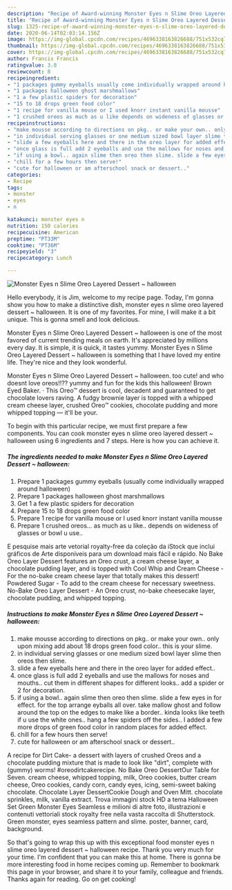 ```yaml
---
description: "Recipe of Award-winning Monster Eyes n Slime Oreo Layered Dessert ~ halloween"
title: "Recipe of Award-winning Monster Eyes n Slime Oreo Layered Dessert ~ halloween"
slug: 1325-recipe-of-award-winning-monster-eyes-n-slime-oreo-layered-dessert-halloween
date: 2020-06-14T02:03:14.156Z
image: https://img-global.cpcdn.com/recipes/4696338163826688/751x532cq70/monster-eyes-n-slime-oreo-layered-dessert-halloween-recipe-main-photo.jpg
thumbnail: https://img-global.cpcdn.com/recipes/4696338163826688/751x532cq70/monster-eyes-n-slime-oreo-layered-dessert-halloween-recipe-main-photo.jpg
cover: https://img-global.cpcdn.com/recipes/4696338163826688/751x532cq70/monster-eyes-n-slime-oreo-layered-dessert-halloween-recipe-main-photo.jpg
author: Francis Francis
ratingvalue: 3.8
reviewcount: 8
recipeingredient:
- "1 packages gummy eyeballs usually come individually wrapped around halloween"
- "1 packages halloween ghost marshmallows"
- "1 a few plastic spiders for decoration"
- "15 to 18 drops green food color"
- "1 recipe for vanilla mouse or I used knorr instant vanilla mousse"
- "1 crushed oreos as much as u like depends on wideness of glasses or bowl u use"
recipeinstructions:
- "make mousse according to directions on pkg.. or make your own.. only upon mixing add about 18 drops green food color.. this is your slime."
- "in individual serving glasses or one medium sized bowl layer slime then oreos then slime."
- "slide a few eyeballs here and there in the oreo layer for added effect.."
- "once glass is full add 2 eyeballs and use the mallows for noses and mouths.. cut them in different shapes for different looks.. add a spider or 2 for decoration."
- "if using a bowl.. again slime then oreo then slime. slide a few eyes in for effect. for the top arrange eyballs all over. take mallow ghost and follow around the top on the edges to make like a border.. kinda looks like teeth if u use the white ones.. hang a few spiders off the sides.. I added a few more drops of green food color in random places for added effect."
- "chill for a few hours then serve!"
- "cute for halloween or am afterschool snack or dessert.."
categories:
- Recipe
tags:
- monster
- eyes
- n

katakunci: monster eyes n 
nutrition: 150 calories
recipecuisine: American
preptime: "PT33M"
cooktime: "PT36M"
recipeyield: "3"
recipecategory: Lunch

---
```



![Monster Eyes n Slime Oreo Layered Dessert ~ halloween](https://img-global.cpcdn.com/recipes/4696338163826688/751x532cq70/monster-eyes-n-slime-oreo-layered-dessert-halloween-recipe-main-photo.jpg)

Hello everybody, it is Jim, welcome to my recipe page. Today, I'm gonna show you how to make a distinctive dish, monster eyes n slime oreo layered dessert ~ halloween. It is one of my favorites. For mine, I will make it a bit unique. This is gonna smell and look delicious.

Monster Eyes n Slime Oreo Layered Dessert ~ halloween is one of the most favored of current trending meals on earth. It's appreciated by millions every day. It is simple, it is quick, it tastes yummy. Monster Eyes n Slime Oreo Layered Dessert ~ halloween is something that I have loved my entire life. They're nice and they look wonderful.

Monster Eyes n Slime Oreo Layered Dessert ~ halloween. too cute! and who doesnt love oreos!!?? yummy and fun for the kids this halloween! Brown Eyed Baker. · This Oreo™ dessert is cool, decadent and guaranteed to get chocolate lovers raving. A fudgy brownie layer is topped with a whipped cream cheese layer, crushed Oreo™ cookies, chocolate pudding and more whipped topping — it&#39;ll be your.


To begin with this particular recipe, we must first prepare a few components. You can cook monster eyes n slime oreo layered dessert ~ halloween using 6 ingredients and 7 steps. Here is how you can achieve it.

<!--inarticleads1-->

##### The ingredients needed to make Monster Eyes n Slime Oreo Layered Dessert ~ halloween:

1. Prepare 1 packages gummy eyeballs (usually come individually wrapped around halloween)
1. Prepare 1 packages halloween ghost marshmallows
1. Get 1 a few plastic spiders for decoration
1. Prepare 15 to 18 drops green food color
1. Prepare 1 recipe for vanilla mouse or I used knorr instant vanilla mousse
1. Prepare 1 crushed oreos... as much as u like.. depends on wideness of glasses or bowl u use..


E pesquise mais arte vetorial royalty-free da coleção da iStock que inclui gráficos de Arte disponíveis para um download mais fácil e rápido. No Bake Oreo Layer Dessert features an Oreo crust, a cream cheese layer, a chocolate pudding layer, and is topped with Cool Whip and Cream Cheese - For the no-bake cream cheese layer that totally makes this dessert! Powdered Sugar - To add to the cream cheese for necessary sweetness. No-Bake Oreo Layer Dessert - An Oreo crust, no-bake cheesecake layer, chocolate pudding, and whipped topping. 

<!--inarticleads2-->

##### Instructions to make Monster Eyes n Slime Oreo Layered Dessert ~ halloween:

1. make mousse according to directions on pkg.. or make your own.. only upon mixing add about 18 drops green food color.. this is your slime.
1. in individual serving glasses or one medium sized bowl layer slime then oreos then slime.
1. slide a few eyeballs here and there in the oreo layer for added effect..
1. once glass is full add 2 eyeballs and use the mallows for noses and mouths.. cut them in different shapes for different looks.. add a spider or 2 for decoration.
1. if using a bowl.. again slime then oreo then slime. slide a few eyes in for effect. for the top arrange eyballs all over. take mallow ghost and follow around the top on the edges to make like a border.. kinda looks like teeth if u use the white ones.. hang a few spiders off the sides.. I added a few more drops of green food color in random places for added effect.
1. chill for a few hours then serve!
1. cute for halloween or am afterschool snack or dessert..


A recipe for Dirt Cake- a dessert with layers of crushed Oreos and a chocolate pudding mixture that is made to look like &#34;dirt&#34;, complete with (gummy) worms! #oreodirtcakerecipe. No Bake Oreo DessertOur Table for Seven. cream cheese, whipped topping, milk, Oreo cookies, butter cream cheese, Oreo cookies, candy corn, candy eyes, icing, semi-sweet baking chocolate. Chocolate Layer DessertCookie Dough and Oven Mitt. chocolate sprinkles, milk, vanilla extract. Trova immagini stock HD a tema Halloween Set Green Monster Eyes Seamless e milioni di altre foto, illustrazioni e contenuti vettoriali stock royalty free nella vasta raccolta di Shutterstock. Green monster, eyes seamless pattern and slime. poster, banner, card, background. 

So that's going to wrap this up with this exceptional food monster eyes n slime oreo layered dessert ~ halloween recipe. Thank you very much for your time. I'm confident that you can make this at home. There is gonna be more interesting food in home recipes coming up. Remember to bookmark this page in your browser, and share it to your family, colleague and friends. Thanks again for reading. Go on get cooking!
